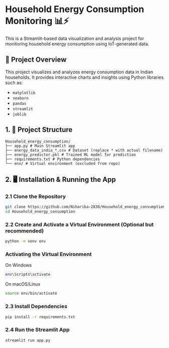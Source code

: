 # Household Energy Consumption Monitoring 📊⚡

This is a Streamlit-based data visualization and analysis project for monitoring household energy consumption using IoT-generated data.

## 🔧 Project Overview

This project visualizes and analyzes energy consumption data in Indian households. It provides interactive charts and insights using Python libraries such as:

- `matplotlib`
- `seaborn`
- `pandas`
- `streamlit`
- `joblib`

## 1. 📁 Project Structure

```
Household_energy_consumption/
├── app.py # Main Streamlit app
├── energy_data_india_*.csv # Dataset (replace * with actual filename)
├── energy_predictor.pkl # Trained ML model for prediction
├── requirements.txt # Python dependencies
└── env/ # Virtual environment (excluded from repo)
```

## 2. 🖥️ Installation & Running the App

### 2.1 Clone the Repository

```bash
git clone https://github.com/Niharika-2830/Household_energy_consumption.git
cd Household_energy_consumption
```

### 2.2 Create and Activate a Virtual Environment (Optional but recommended)

```bash
python -m venv env
```
### Activating the Virtual Environment

On Windows

```bash
env\Scripts\activate
```

On macOS/Linux

```bash
source env/bin/activate
```

### 2.3 Install Dependencies

```bash
pip install -r requirements.txt
```

### 2.4 Run the Streamlit App

```bash
streamlit run app.py
```
